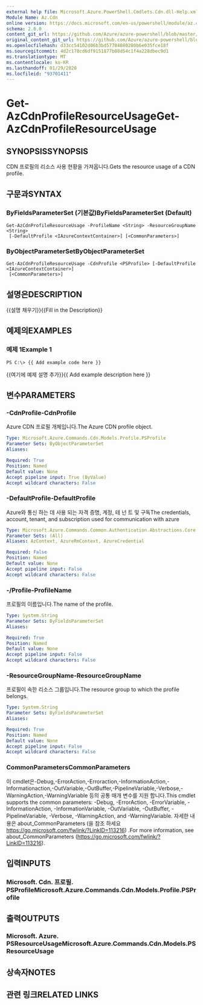 ```yaml
---
external help file: Microsoft.Azure.PowerShell.Cmdlets.Cdn.dll-Help.xml
Module Name: Az.Cdn
online version: https://docs.microsoft.com/en-us/powershell/module/az.cdn/get-azcdnprofileresourceusage
schema: 2.0.0
content_git_url: https://github.com/Azure/azure-powershell/blob/master/src/Cdn/Cdn/help/Get-AzCdnProfileResourceUsage.md
original_content_git_url: https://github.com/Azure/azure-powershell/blob/master/src/Cdn/Cdn/help/Get-AzCdnProfileResourceUsage.md
ms.openlocfilehash: d33cc54102d06b3bd57784880280b6e035fce18f
ms.sourcegitcommit: 4d2c178cd6df9151877b08d54c1f4a228dbec9d1
ms.translationtype: MT
ms.contentlocale: ko-KR
ms.lasthandoff: 01/29/2020
ms.locfileid: "93701411"
---
```

# <span data-ttu-id="49378-101">Get-AzCdnProfileResourceUsage</span><span class="sxs-lookup"><span data-stu-id="49378-101">Get-AzCdnProfileResourceUsage</span></span>

## <span data-ttu-id="49378-102">SYNOPSIS</span><span class="sxs-lookup"><span data-stu-id="49378-102">SYNOPSIS</span></span>
<span data-ttu-id="49378-103">CDN 프로필의 리소스 사용 현황을 가져옵니다.</span><span class="sxs-lookup"><span data-stu-id="49378-103">Gets the resource usage of a CDN profile.</span></span>

## <span data-ttu-id="49378-104">구문과</span><span class="sxs-lookup"><span data-stu-id="49378-104">SYNTAX</span></span>

### <span data-ttu-id="49378-105">ByFieldsParameterSet (기본값)</span><span class="sxs-lookup"><span data-stu-id="49378-105">ByFieldsParameterSet (Default)</span></span>
```
Get-AzCdnProfileResourceUsage -ProfileName <String> -ResourceGroupName <String>
 [-DefaultProfile <IAzureContextContainer>] [<CommonParameters>]
```

### <span data-ttu-id="49378-106">ByObjectParameterSet</span><span class="sxs-lookup"><span data-stu-id="49378-106">ByObjectParameterSet</span></span>
```
Get-AzCdnProfileResourceUsage -CdnProfile <PSProfile> [-DefaultProfile <IAzureContextContainer>]
 [<CommonParameters>]
```

## <span data-ttu-id="49378-107">설명은</span><span class="sxs-lookup"><span data-stu-id="49378-107">DESCRIPTION</span></span>
<span data-ttu-id="49378-108">{{설명 채우기}}</span><span class="sxs-lookup"><span data-stu-id="49378-108">{{Fill in the Description}}</span></span>

## <span data-ttu-id="49378-109">예제의</span><span class="sxs-lookup"><span data-stu-id="49378-109">EXAMPLES</span></span>

### <span data-ttu-id="49378-110">예제 1</span><span class="sxs-lookup"><span data-stu-id="49378-110">Example 1</span></span>
```
PS C:\> {{ Add example code here }}
```

<span data-ttu-id="49378-111">{{여기에 예제 설명 추가}}</span><span class="sxs-lookup"><span data-stu-id="49378-111">{{ Add example description here }}</span></span>

## <span data-ttu-id="49378-112">변수</span><span class="sxs-lookup"><span data-stu-id="49378-112">PARAMETERS</span></span>

### <span data-ttu-id="49378-113">-CdnProfile</span><span class="sxs-lookup"><span data-stu-id="49378-113">-CdnProfile</span></span>
<span data-ttu-id="49378-114">Azure CDN 프로필 개체입니다.</span><span class="sxs-lookup"><span data-stu-id="49378-114">The Azure CDN profile object.</span></span>

```yaml
Type: Microsoft.Azure.Commands.Cdn.Models.Profile.PSProfile
Parameter Sets: ByObjectParameterSet
Aliases:

Required: True
Position: Named
Default value: None
Accept pipeline input: True (ByValue)
Accept wildcard characters: False
```

### <span data-ttu-id="49378-115">-DefaultProfile</span><span class="sxs-lookup"><span data-stu-id="49378-115">-DefaultProfile</span></span>
<span data-ttu-id="49378-116">Azure와 통신 하는 데 사용 되는 자격 증명, 계정, 테 넌 트 및 구독</span><span class="sxs-lookup"><span data-stu-id="49378-116">The credentials, account, tenant, and subscription used for communication with azure</span></span>

```yaml
Type: Microsoft.Azure.Commands.Common.Authentication.Abstractions.Core.IAzureContextContainer
Parameter Sets: (All)
Aliases: AzContext, AzureRmContext, AzureCredential

Required: False
Position: Named
Default value: None
Accept pipeline input: False
Accept wildcard characters: False
```

### <span data-ttu-id="49378-117">-/Profile</span><span class="sxs-lookup"><span data-stu-id="49378-117">-ProfileName</span></span>
<span data-ttu-id="49378-118">프로필의 이름입니다.</span><span class="sxs-lookup"><span data-stu-id="49378-118">The name of the profile.</span></span>

```yaml
Type: System.String
Parameter Sets: ByFieldsParameterSet
Aliases:

Required: True
Position: Named
Default value: None
Accept pipeline input: False
Accept wildcard characters: False
```

### <span data-ttu-id="49378-119">-ResourceGroupName</span><span class="sxs-lookup"><span data-stu-id="49378-119">-ResourceGroupName</span></span>
<span data-ttu-id="49378-120">프로필이 속한 리소스 그룹입니다.</span><span class="sxs-lookup"><span data-stu-id="49378-120">The resource group to which the profile belongs.</span></span>

```yaml
Type: System.String
Parameter Sets: ByFieldsParameterSet
Aliases:

Required: True
Position: Named
Default value: None
Accept pipeline input: False
Accept wildcard characters: False
```

### <span data-ttu-id="49378-121">CommonParameters</span><span class="sxs-lookup"><span data-stu-id="49378-121">CommonParameters</span></span>
<span data-ttu-id="49378-122">이 cmdlet은-Debug,-ErrorAction,-Erroraction,-InformationAction,-Informationaction,-OutVariable,-OutBuffer,-PipelineVariable,-Verbose,-WarningAction,-WarningVariable 등의 공통 매개 변수를 지원 합니다.</span><span class="sxs-lookup"><span data-stu-id="49378-122">This cmdlet supports the common parameters: -Debug, -ErrorAction, -ErrorVariable, -InformationAction, -InformationVariable, -OutVariable, -OutBuffer, -PipelineVariable, -Verbose, -WarningAction, and -WarningVariable.</span></span> <span data-ttu-id="49378-123">자세한 내용은 about_CommonParameters (을 참조 하세요 https://go.microsoft.com/fwlink/?LinkID=113216) .</span><span class="sxs-lookup"><span data-stu-id="49378-123">For more information, see about_CommonParameters (https://go.microsoft.com/fwlink/?LinkID=113216).</span></span>

## <span data-ttu-id="49378-124">입력</span><span class="sxs-lookup"><span data-stu-id="49378-124">INPUTS</span></span>

### <span data-ttu-id="49378-125">Microsoft. Cdn. 프로필. PSProfile</span><span class="sxs-lookup"><span data-stu-id="49378-125">Microsoft.Azure.Commands.Cdn.Models.Profile.PSProfile</span></span>

## <span data-ttu-id="49378-126">출력</span><span class="sxs-lookup"><span data-stu-id="49378-126">OUTPUTS</span></span>

### <span data-ttu-id="49378-127">Microsoft. Azure. PSResourceUsage</span><span class="sxs-lookup"><span data-stu-id="49378-127">Microsoft.Azure.Commands.Cdn.Models.PSResourceUsage</span></span>

## <span data-ttu-id="49378-128">상속자</span><span class="sxs-lookup"><span data-stu-id="49378-128">NOTES</span></span>

## <span data-ttu-id="49378-129">관련 링크</span><span class="sxs-lookup"><span data-stu-id="49378-129">RELATED LINKS</span></span>

